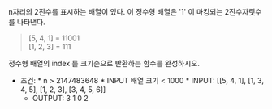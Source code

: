 
n자리의 2진수를 표시하는 배열이 있다.
이 정수형 배열은 '1' 이 마킹되는 2진수자릿수를 나타낸다.
> [5, 4, 1] = 11001     
> [1, 2, 3] =   111

정수형 배열의 index 를 크기순으로 반환하는 함수를 완성하시오.

* 조건:
      * n > 2147483648
      * INPUT 배열 크기 < 1000
        * INPUT: [[5, 4, 1], [1, 3, 4, 5], [1, 2, 3], [3, 4, 5, 6]]
     * OUTPUT: 3 1 0 2
